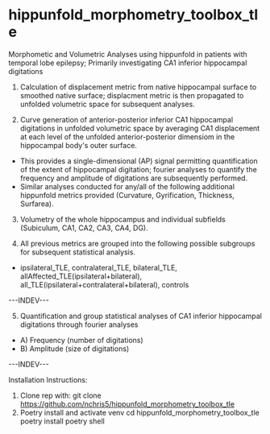 # hippunfold_morphometry_toolbox_tle
Morphometic and Volumetric Analyses using hippunfold in patients with temporal lobe epilepsy; Primarily investigating CA1 inferior hippocampal digitations


1) Calculation of displacement metric from native hippocampal surface to smoothed native surface; displacment metric is then propagated to unfolded volumetric space for subsequent analyses.

2) Curve generation of anterior-posterior inferior CA1 hippocampal digitations in unfolded volumetric space by averaging CA1 displacement at each level of the unfolded anterior-posterior dimensiom in the hippocampal body's outer surface.
  -  This provides a single-dimensional (AP) signal permitting quantification of the extent of hippocampal digitation; fourier analyses to quantify the frequency and amplitude of digitations are subsequently performed.
  -  Similar analyses conducted for any/all of the following additional hippunfold metrics provided (Curvature, Gyrification, Thickness, Surfarea).

3) Volumetry of the whole hippocampus and individual subfields (Subiculum, CA1, CA2, CA3, CA4, DG).

4) All previous metrics are grouped into the following possible subgroups for subsequent statistical analysis.
  -  ipsilateral_TLE,  contralateral_TLE,  bilateral_TLE, allAffected_TLE(ipsilateral+bilateral),  all_TLE(ipsilateral+contralateral+bilateral), controls

---INDEV---

5) Quantification and group statistical analyses of CA1 inferior hippocampal digitations through fourier analyses
-  A) Frequency (number of digitations)
-  B) Amplitude (size of digitations)

---INDEV---


Installation Instructions:
1) Clone rep with:
git clone https://github.com/nchris5/hippunfold_morphometry_toolbox_tle
2) Poetry install and activate venv
cd hippunfold_morphometry_toolbox_tle
poetry install
poetry shell
